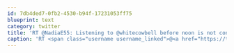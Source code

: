 ```yaml
---
id: 7db4ded7-0fb2-4530-b94f-17231053ff75
blueprint: text
category: twitter
title: 'RT @NadiaE55: Listening to @whitecowbell before noon is not conducive to a productive workday.  All I want to do now is drink, dance and ...'
caption: 'RT <span class="username username_linked">@<a href="https://twitter.com/NadiaE55" title="">NadiaE55</a></span>: Listening to <span class="username username_linked">@<a href="https://twitter.com/whitecowbell" title="whitecowbell">whitecowbell</a></span> before noon is not conducive to a productive workday.  All I want to do now is drink, dance and ...'
---
```

